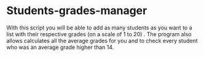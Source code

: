 # Students-grades-manager

With this script you will be able to add as many students as you want to a list with their respective grades (on a scale of 1 to 20) . The program also allows calculates all the average grades for you and to check every student who was an average grade higher than 14.

